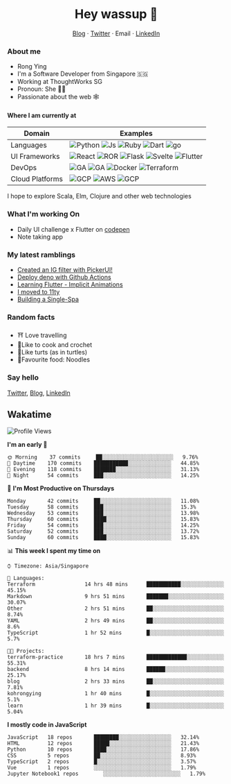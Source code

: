 # <div align="center">Hey wassup 👊</div>
<div align="center">
<a href="https://rongying.co">Blog</a> &middot; <a href="https://twitter.com/RongRunBuild">Twitter</a> &middot; <a mailto="kohrongying@gmail.com">Email</a> &middot; <a href="https://sg.linkedin.com/in/rongyingkoh">LinkedIn</a>
</div>

### About me
* Rong Ying
* I'm a Software Developer from Singapore 🇸🇬
* Working at ThoughtWorks SG 
* Pronoun: She 👩‍💻
* Passionate about the web 🕸

#### Where I am currently at
|Domain|Examples|
|---|---|
|Languages|![Python](https://img.shields.io/badge/python-black?style=for-the-badge&logo=python&logoColor=white) ![Js](https://img.shields.io/badge/javascript-black?style=for-the-badge&logo=javascript&logoColor=white) ![Ruby](https://img.shields.io/badge/ruby-black?style=for-the-badge&logo=ruby&logoColor=white) ![Dart](https://img.shields.io/badge/dart-50%25-blue?style=for-the-badge&logo=dart&) ![go](https://img.shields.io/badge/go-50%25-blue?style=for-the-badge&logo=go&logoColor=white)   |
|UI Frameworks   |![React](https://img.shields.io/badge/react-purple?style=for-the-badge&logo=react&logoColor=white) ![ROR](https://img.shields.io/badge/ruby_on_rails-violet?style=for-the-badge&logo=ruby&logoColor=white) ![Flask](https://img.shields.io/badge/flask-purple?style=for-the-badge&logo=flask&logoColor=white) ![Svelte](https://img.shields.io/badge/svelte-violet?style=for-the-badge&logo=svelte&logoColor=white) ![Flutter](https://img.shields.io/badge/flutter-purple?style=for-the-badge&logo=flutter) |
|DevOps|![GA](https://img.shields.io/badge/Github_Actions-orange?style=for-the-badge&logo=github) ![GA](https://img.shields.io/badge/CircleCI-e6ae00?style=for-the-badge&logo=circleci) ![Docker](https://img.shields.io/badge/Docker-orange?style=for-the-badge&logo=docker&logoColor=white) ![Terraform](https://img.shields.io/badge/Terraform-e6ae00?style=for-the-badge&logo=terraform) |
|Cloud Platforms| ![GCP](https://img.shields.io/badge/GCP-41754E?style=for-the-badge&logo=googlecloud) ![AWS](https://img.shields.io/badge/AWS-green?style=for-the-badge&logo=amazonaws) ![GCP](https://img.shields.io/badge/Digital_ocean-41754E?style=for-the-badge&logo=digitalocean&logoColor=white) |

I hope to explore Scala, Elm, Clojure and other web technologies

### What I'm working On
- Daily UI challenge x Flutter on [codepen](https://codepen.io/collection/nGYxNN)
- Note taking app

### My latest ramblings
<!-- BLOG-POST-LIST:START -->
- [Created an IG filter with PickerUI!](https://blog.rongying.co/posts/2020/08/Building-an-IG-filter-with-PickerUI/)
- [Deploy deno with Github Actions](https://blog.rongying.co/posts/2020/08/Building-a-CICD-Pipeline-with-Github/)
- [Learning Flutter - Implicit Animations](https://blog.rongying.co/posts/2020/07/Learning-Flutter---Implicit-Animations/)
- [I moved to 11ty](https://blog.rongying.co/posts/2020/07/I-moved-to-11ty/)
- [Building a Single-Spa](https://blog.rongying.co/posts/2020/06/Building-a-Single-Spa/)
<!-- BLOG-POST-LIST:END -->


### Random facts
- ⛩ Love travelling
- 🧶Like to cook and crochet
- 🐢Like turts (as in turtles)
- 🍜Favourite food: Noodles


### Say hello
[Twitter](https://twitter.com/RongRunBuild),
[Blog](https://rongying.co),
[LinkedIn](https://sg.linkedin.com/in/rongyingkoh)

## Wakatime
<!--START_SECTION:waka-->
![Profile Views](http://img.shields.io/badge/Profile%20Views-44-blue)

**I'm an early 🐤** 

```text
🌞 Morning    37 commits     ██░░░░░░░░░░░░░░░░░░░░░░░   9.76% 
🌆 Daytime    170 commits    ███████████░░░░░░░░░░░░░░   44.85% 
🌃 Evening    118 commits    ███████░░░░░░░░░░░░░░░░░░   31.13% 
🌙 Night      54 commits     ███░░░░░░░░░░░░░░░░░░░░░░   14.25%

```
📅 **I'm Most Productive on Thursdays** 

```text
Monday       42 commits     ██░░░░░░░░░░░░░░░░░░░░░░░   11.08% 
Tuesday      58 commits     ███░░░░░░░░░░░░░░░░░░░░░░   15.3% 
Wednesday    53 commits     ███░░░░░░░░░░░░░░░░░░░░░░   13.98% 
Thursday     60 commits     ████░░░░░░░░░░░░░░░░░░░░░   15.83% 
Friday       54 commits     ███░░░░░░░░░░░░░░░░░░░░░░   14.25% 
Saturday     52 commits     ███░░░░░░░░░░░░░░░░░░░░░░   13.72% 
Sunday       60 commits     ████░░░░░░░░░░░░░░░░░░░░░   15.83%

```


📊 **This week I spent my time on** 

```text
⌚︎ Timezone: Asia/Singapore

💬 Languages: 
Terraform                14 hrs 48 mins      ███████████░░░░░░░░░░░░░░   45.15% 
Markdown                 9 hrs 51 mins       ███████░░░░░░░░░░░░░░░░░░   30.07% 
Other                    2 hrs 51 mins       ██░░░░░░░░░░░░░░░░░░░░░░░   8.74% 
YAML                     2 hrs 49 mins       ██░░░░░░░░░░░░░░░░░░░░░░░   8.6% 
TypeScript               1 hr 52 mins        █░░░░░░░░░░░░░░░░░░░░░░░░   5.7%

🐱‍💻 Projects: 
terraform-practice       18 hrs 7 mins       █████████████░░░░░░░░░░░░   55.31% 
backend                  8 hrs 14 mins       ██████░░░░░░░░░░░░░░░░░░░   25.17% 
blog                     2 hrs 33 mins       ██░░░░░░░░░░░░░░░░░░░░░░░   7.81% 
kohrongying              1 hr 40 mins        █░░░░░░░░░░░░░░░░░░░░░░░░   5.1% 
learn                    1 hr 39 mins        █░░░░░░░░░░░░░░░░░░░░░░░░   5.04%

```

**I mostly code in JavaScript** 

```text
JavaScript   18 repos       ████████░░░░░░░░░░░░░░░░░   32.14% 
HTML         12 repos       █████░░░░░░░░░░░░░░░░░░░░   21.43% 
Python       10 repos       ████░░░░░░░░░░░░░░░░░░░░░   17.86% 
CSS          5 repos        ██░░░░░░░░░░░░░░░░░░░░░░░   8.93% 
TypeScript   2 repos        █░░░░░░░░░░░░░░░░░░░░░░░░   3.57% 
Vue          1 repos        ░░░░░░░░░░░░░░░░░░░░░░░░░   1.79% 
Jupyter Notebook1 repos        ░░░░░░░░░░░░░░░░░░░░░░░░░   1.79%

```



<!--END_SECTION:waka-->

<!--
**kohrongying/kohrongying** is a ✨ _special_ ✨ repository because its `README.md` (this file) appears on your GitHub profile.

Here are some ideas to get you started:

- 🔭 I’m currently working on ...
- 🌱 I’m currently learning ...
- 👯 I’m looking to collaborate on ...
- 🤔 I’m looking for help with ...
- 💬 Ask me about ...

TODO
clean up the table
find a way to pull latests posts from blog
-->

